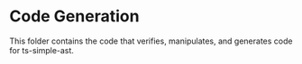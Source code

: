 ﻿# Code Generation

This folder contains the code that verifies, manipulates, and generates code for ts-simple-ast.
